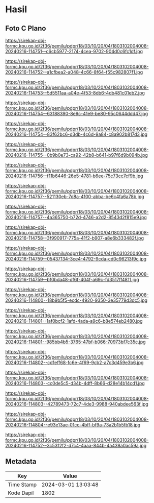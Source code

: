 # Hasil

## Foto C Plano

https://sirekap-obj-formc.kpu.go.id/2f36/pemilu/pdpr/18/03/10/20/04/1803102004008-20240216-114751--c6cb5977-2174-4cea-9702-904d0c6fc1df.jpg

https://sirekap-obj-formc.kpu.go.id/2f36/pemilu/pdpr/18/03/10/20/04/1803102004008-20240216-114752--a1cfbea2-a048-4c66-8f64-f55c982807f1.jpg

https://sirekap-obj-formc.kpu.go.id/2f36/pemilu/pdpr/18/03/10/20/04/1803102004008-20240216-114753--5d5511aa-a04e-4f53-8db6-4db481c01eb2.jpg

https://sirekap-obj-formc.kpu.go.id/2f36/pemilu/pdpr/18/03/10/20/04/1803102004008-20240216-114754--63188390-8e9c-41e9-be80-95c0644ddd47.jpg

https://sirekap-obj-formc.kpu.go.id/2f36/pemilu/pdpr/18/03/10/20/04/1803102004008-20240216-114754--83f62bc6-d3db-4c6d-9a84-c8a902b817d3.jpg

https://sirekap-obj-formc.kpu.go.id/2f36/pemilu/pdpr/18/03/10/20/04/1803102004008-20240216-114755--0b9b0e73-ca92-42b8-b641-b97f6d9b094b.jpg

https://sirekap-obj-formc.kpu.go.id/2f36/pemilu/pdpr/18/03/10/20/04/1803102004008-20240216-114756--f11b6446-26e5-4781-b6ee-75c73cc7cf9b.jpg

https://sirekap-obj-formc.kpu.go.id/2f36/pemilu/pdpr/18/03/10/20/04/1803102004008-20240216-114757--521130eb-7d8a-4100-abba-be6c4fa6a78b.jpg

https://sirekap-obj-formc.kpu.go.id/2f36/pemilu/pdpr/18/03/10/20/04/1803102004008-20240216-114757--4a365750-b72d-4746-a2d2-8543d2f815e9.jpg

https://sirekap-obj-formc.kpu.go.id/2f36/pemilu/pdpr/18/03/10/20/04/1803102004008-20240216-114758--3f990917-775a-41f2-b907-a8e6b333482f.jpg

https://sirekap-obj-formc.kpu.go.id/2f36/pemilu/pdpr/18/03/10/20/04/1803102004008-20240216-114759--05437134-3ce4-4792-9cda-cd0c96213f9c.jpg

https://sirekap-obj-formc.kpu.go.id/2f36/pemilu/pdpr/18/03/10/20/04/1803102004008-20240216-114759--bf0bda48-df6f-404f-a69c-fd3517ff4811.jpg

https://sirekap-obj-formc.kpu.go.id/2f36/pemilu/pdpr/18/03/10/20/04/1803102004008-20240216-114800--18b9b5f5-ecdc-4920-9350-3e35779d3dc5.jpg

https://sirekap-obj-formc.kpu.go.id/2f36/pemilu/pdpr/18/03/10/20/04/1803102004008-20240216-114801--1af0bcf2-1afd-4ada-a9c6-b8e574eb2480.jpg

https://sirekap-obj-formc.kpu.go.id/2f36/pemilu/pdpr/18/03/10/20/04/1803102004008-20240216-114801--985bb4b5-3765-47bf-b066-70973bf7c35c.jpg

https://sirekap-obj-formc.kpu.go.id/2f36/pemilu/pdpr/18/03/10/20/04/1803102004008-20240216-114802--cd1eff68-fc6e-4f69-9cb2-a7c3d459e3b6.jpg

https://sirekap-obj-formc.kpu.go.id/2f36/pemilu/pdpr/18/03/10/20/04/1803102004008-20240216-114803--cc0de5c5-d34b-4dff-8b66-d28e14b14cd1.jpg

https://sirekap-obj-formc.kpu.go.id/2f36/pemilu/pdpr/18/03/10/20/04/1803102004008-20240216-114803--42789473-72c7-4de3-9988-940abdee563f.jpg

https://sirekap-obj-formc.kpu.go.id/2f36/pemilu/pdpr/18/03/10/20/04/1803102004008-20240216-114804--e93e13ae-01cc-4bff-bf9a-73a2b1b5fb18.jpg

https://sirekap-obj-formc.kpu.go.id/2f36/pemilu/pdpr/18/03/10/20/04/1803102004008-20240216-114752--3c5312f2-d7c4-4aaa-844b-4a438a0ac59a.jpg


## Metadata

| Key        | Value               |
| ---------- | ------------------- |
| Time Stamp | 2024-03-01 13:03:48 |
| Kode Dapil | 1802                |




